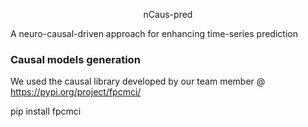 <p align="center" > nCaus-pred </p> 
    
A neuro-causal-driven approach for enhancing time-series prediction

### Causal models generation

We used the causal library developed by our team member @ https://pypi.org/project/fpcmci/

pip install fpcmci
